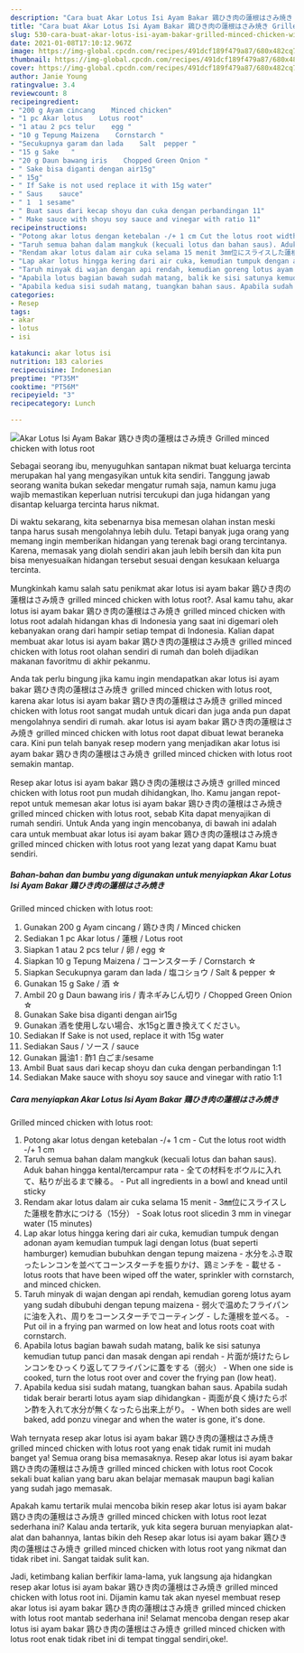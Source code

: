 ```yaml
---
description: "Cara buat Akar Lotus Isi Ayam Bakar 鶏ひき肉の蓮根はさみ焼き Grilled minced chicken with lotus root yang nikmat Untuk Jualan"
title: "Cara buat Akar Lotus Isi Ayam Bakar 鶏ひき肉の蓮根はさみ焼き Grilled minced chicken with lotus root yang nikmat Untuk Jualan"
slug: 530-cara-buat-akar-lotus-isi-ayam-bakar-grilled-minced-chicken-with-lotus-root-yang-nikmat-untuk-jualan
date: 2021-01-08T17:10:12.967Z
image: https://img-global.cpcdn.com/recipes/491dcf189f479a87/680x482cq70/akar-lotus-isi-ayam-bakar-鶏ひき肉の蓮根はさみ焼き-grilled-minced-chicken-with-lotus-root-foto-resep-utama.jpg
thumbnail: https://img-global.cpcdn.com/recipes/491dcf189f479a87/680x482cq70/akar-lotus-isi-ayam-bakar-鶏ひき肉の蓮根はさみ焼き-grilled-minced-chicken-with-lotus-root-foto-resep-utama.jpg
cover: https://img-global.cpcdn.com/recipes/491dcf189f479a87/680x482cq70/akar-lotus-isi-ayam-bakar-鶏ひき肉の蓮根はさみ焼き-grilled-minced-chicken-with-lotus-root-foto-resep-utama.jpg
author: Janie Young
ratingvalue: 3.4
reviewcount: 8
recipeingredient:
- "200 g Ayam cincang    Minced chicken"
- "1 pc Akar lotus    Lotus root"
- "1 atau 2 pcs telur    egg "
- "10 g Tepung Maizena    Cornstarch "
- "Secukupnya garam dan lada    Salt  pepper "
- "15 g Sake   "
- "20 g Daun bawang iris    Chopped Green Onion "
- " Sake bisa diganti dengan air15g"
- " 15g"
- " If Sake is not used replace it with 15g water"
- " Saus    sauce"
- " 1  1 sesame"
- " Buat saus dari kecap shoyu dan cuka dengan perbandingan 11"
- " Make sauce with shoyu soy sauce and vinegar with ratio 11"
recipeinstructions:
- "Potong akar lotus dengan ketebalan -/+ 1 cm Cut the lotus root width -/+ 1 cm"
- "Taruh semua bahan dalam mangkuk (kecuali lotus dan bahan saus). Aduk bahan hingga kental/tercampur rata 全ての材料をボウルに入れて、粘りが出るまで練る。 Put all ingredients in a bowl and knead until sticky"
- "Rendam akar lotus dalam air cuka selama 15 menit 3㎜位にスライスした蓮根を酢水につける（15分） Soak lotus root sliced ​​in 3 mm in vinegar water (15 minutes)"
- "Lap akar lotus hingga kering dari air cuka, kemudian tumpuk dengan adonan ayam kemudian tumpuk lagi dengan lotus (buat seperti hamburger) kemudian bubuhkan dengan tepung maizena 水分をふき取ったレンコンを並べてコーンスターチを振りかけ、鶏ミンチを 載せる lotus roots that have been wiped off the water, sprinkler with cornstarch, and minced chicken."
- "Taruh minyak di wajan dengan api rendah, kemudian goreng lotus ayam yang sudah dibubuhi dengan tepung maizena 弱火で温めたフライパンに油を入れ、周りをコーンスターチでコーティング した蓮根を並べる。 Put oil in a frying pan warmed on low heat and lotus roots coat with cornstarch."
- "Apabila lotus bagian bawah sudah matang, balik ke sisi satunya kemudian tutup panci dan masak dengan api rendah 片面が焼けたらレンコンをひっくり返してフライパンに蓋をする（弱火） When one side is cooked, turn the lotus root over and cover the frying pan (low heat)."
- "Apabila kedua sisi sudah matang, tuangkan bahan saus. Apabila sudah tidak berair berarti lotus ayam siap dihidangkan 両面が良く焼けたらポン酢を入れて水分が無くなったら出来上がり。 When both sides are well baked, add ponzu vinegar and when the water is gone, it&#39;s done."
categories:
- Resep
tags:
- akar
- lotus
- isi

katakunci: akar lotus isi 
nutrition: 183 calories
recipecuisine: Indonesian
preptime: "PT35M"
cooktime: "PT56M"
recipeyield: "3"
recipecategory: Lunch

---
```



![Akar Lotus Isi Ayam Bakar 鶏ひき肉の蓮根はさみ焼き
Grilled minced chicken with lotus root](https://img-global.cpcdn.com/recipes/491dcf189f479a87/680x482cq70/akar-lotus-isi-ayam-bakar-鶏ひき肉の蓮根はさみ焼き-grilled-minced-chicken-with-lotus-root-foto-resep-utama.jpg)

Sebagai seorang ibu, menyuguhkan santapan nikmat buat keluarga tercinta merupakan hal yang mengasyikan untuk kita sendiri. Tanggung jawab seorang  wanita bukan sekedar mengatur rumah saja, namun kamu juga wajib memastikan keperluan nutrisi tercukupi dan juga hidangan yang disantap keluarga tercinta harus nikmat.

Di waktu  sekarang, kita sebenarnya bisa memesan olahan instan meski tanpa harus susah mengolahnya lebih dulu. Tetapi banyak juga orang yang memang ingin memberikan hidangan yang terenak bagi orang tercintanya. Karena, memasak yang diolah sendiri akan jauh lebih bersih dan kita pun bisa menyesuaikan hidangan tersebut sesuai dengan kesukaan keluarga tercinta. 



Mungkinkah kamu salah satu penikmat akar lotus isi ayam bakar 鶏ひき肉の蓮根はさみ焼き
grilled minced chicken with lotus root?. Asal kamu tahu, akar lotus isi ayam bakar 鶏ひき肉の蓮根はさみ焼き
grilled minced chicken with lotus root adalah hidangan khas di Indonesia yang saat ini digemari oleh kebanyakan orang dari hampir setiap tempat di Indonesia. Kalian dapat membuat akar lotus isi ayam bakar 鶏ひき肉の蓮根はさみ焼き
grilled minced chicken with lotus root olahan sendiri di rumah dan boleh dijadikan makanan favoritmu di akhir pekanmu.

Anda tak perlu bingung jika kamu ingin mendapatkan akar lotus isi ayam bakar 鶏ひき肉の蓮根はさみ焼き
grilled minced chicken with lotus root, karena akar lotus isi ayam bakar 鶏ひき肉の蓮根はさみ焼き
grilled minced chicken with lotus root sangat mudah untuk dicari dan juga anda pun dapat mengolahnya sendiri di rumah. akar lotus isi ayam bakar 鶏ひき肉の蓮根はさみ焼き
grilled minced chicken with lotus root dapat dibuat lewat beraneka cara. Kini pun telah banyak resep modern yang menjadikan akar lotus isi ayam bakar 鶏ひき肉の蓮根はさみ焼き
grilled minced chicken with lotus root semakin mantap.

Resep akar lotus isi ayam bakar 鶏ひき肉の蓮根はさみ焼き
grilled minced chicken with lotus root pun mudah dihidangkan, lho. Kamu jangan repot-repot untuk memesan akar lotus isi ayam bakar 鶏ひき肉の蓮根はさみ焼き
grilled minced chicken with lotus root, sebab Kita dapat menyajikan di rumah sendiri. Untuk Anda yang ingin mencobanya, di bawah ini adalah cara untuk membuat akar lotus isi ayam bakar 鶏ひき肉の蓮根はさみ焼き
grilled minced chicken with lotus root yang lezat yang dapat Kamu buat sendiri.

<!--inarticleads1-->

##### Bahan-bahan dan bumbu yang digunakan untuk menyiapkan Akar Lotus Isi Ayam Bakar 鶏ひき肉の蓮根はさみ焼き
Grilled minced chicken with lotus root:

1. Gunakan 200 g Ayam cincang / 鶏ひき肉 / Minced chicken
1. Sediakan 1 pc Akar lotus / 蓮根 / Lotus root
1. Siapkan 1 atau 2 pcs telur / 卵 / egg ☆
1. Siapkan 10 g Tepung Maizena / コーンスターチ / Cornstarch ☆
1. Siapkan Secukupnya garam dan lada / 塩コショウ / Salt &amp; pepper ☆
1. Gunakan 15 g Sake / 酒 ☆
1. Ambil 20 g Daun bawang iris / 青ネギみじん切り / Chopped Green Onion ☆
1. Gunakan  Sake bisa diganti dengan air15g
1. Gunakan  酒を使用しない場合、水15gと置き換えてください。
1. Sediakan  If Sake is not used, replace it with 15g water
1. Sediakan  Saus / ソース / sauce
1. Gunakan  醤油1 : 酢1 白ごま/sesame
1. Ambil  Buat saus dari kecap shoyu dan cuka dengan perbandingan 1:1
1. Sediakan  Make sauce with shoyu soy sauce and vinegar with ratio 1:1




<!--inarticleads2-->

##### Cara menyiapkan Akar Lotus Isi Ayam Bakar 鶏ひき肉の蓮根はさみ焼き
Grilled minced chicken with lotus root:

1. Potong akar lotus dengan ketebalan -/+ 1 cm - Cut the lotus root width -/+ 1 cm
1. Taruh semua bahan dalam mangkuk (kecuali lotus dan bahan saus). Aduk bahan hingga kental/tercampur rata - 全ての材料をボウルに入れて、粘りが出るまで練る。 - Put all ingredients in a bowl and knead until sticky
1. Rendam akar lotus dalam air cuka selama 15 menit - 3㎜位にスライスした蓮根を酢水につける（15分） - Soak lotus root sliced ​​in 3 mm in vinegar water (15 minutes)
1. Lap akar lotus hingga kering dari air cuka, kemudian tumpuk dengan adonan ayam kemudian tumpuk lagi dengan lotus (buat seperti hamburger) kemudian bubuhkan dengan tepung maizena - 水分をふき取ったレンコンを並べてコーンスターチを振りかけ、鶏ミンチを - 載せる - lotus roots that have been wiped off the water, sprinkler with cornstarch, and minced chicken.
1. Taruh minyak di wajan dengan api rendah, kemudian goreng lotus ayam yang sudah dibubuhi dengan tepung maizena - 弱火で温めたフライパンに油を入れ、周りをコーンスターチでコーティング - した蓮根を並べる。 - Put oil in a frying pan warmed on low heat and lotus roots coat with cornstarch.
1. Apabila lotus bagian bawah sudah matang, balik ke sisi satunya kemudian tutup panci dan masak dengan api rendah - 片面が焼けたらレンコンをひっくり返してフライパンに蓋をする（弱火） - When one side is cooked, turn the lotus root over and cover the frying pan (low heat).
1. Apabila kedua sisi sudah matang, tuangkan bahan saus. Apabila sudah tidak berair berarti lotus ayam siap dihidangkan - 両面が良く焼けたらポン酢を入れて水分が無くなったら出来上がり。 - When both sides are well baked, add ponzu vinegar and when the water is gone, it&#39;s done.




Wah ternyata resep akar lotus isi ayam bakar 鶏ひき肉の蓮根はさみ焼き
grilled minced chicken with lotus root yang enak tidak rumit ini mudah banget ya! Semua orang bisa memasaknya. Resep akar lotus isi ayam bakar 鶏ひき肉の蓮根はさみ焼き
grilled minced chicken with lotus root Cocok sekali buat kalian yang baru akan belajar memasak maupun bagi kalian yang sudah jago memasak.

Apakah kamu tertarik mulai mencoba bikin resep akar lotus isi ayam bakar 鶏ひき肉の蓮根はさみ焼き
grilled minced chicken with lotus root lezat sederhana ini? Kalau anda tertarik, yuk kita segera buruan menyiapkan alat-alat dan bahannya, lantas bikin deh Resep akar lotus isi ayam bakar 鶏ひき肉の蓮根はさみ焼き
grilled minced chicken with lotus root yang nikmat dan tidak ribet ini. Sangat taidak sulit kan. 

Jadi, ketimbang kalian berfikir lama-lama, yuk langsung aja hidangkan resep akar lotus isi ayam bakar 鶏ひき肉の蓮根はさみ焼き
grilled minced chicken with lotus root ini. Dijamin kamu tak akan nyesel membuat resep akar lotus isi ayam bakar 鶏ひき肉の蓮根はさみ焼き
grilled minced chicken with lotus root mantab sederhana ini! Selamat mencoba dengan resep akar lotus isi ayam bakar 鶏ひき肉の蓮根はさみ焼き
grilled minced chicken with lotus root enak tidak ribet ini di tempat tinggal sendiri,oke!.

